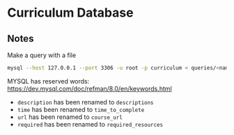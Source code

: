 # Curriculum Database

## Notes

Make a query with a file

```bash
mysql --host 127.0.0.1 --port 3306 -u root -p curriculum < queries/<name>.sql
```

MYSQL has reserved words: https://dev.mysql.com/doc/refman/8.0/en/keywords.html

- `description` has been renamed to `descriptions`
- `time` has been renamed to `time_to_complete`
- `url` has been renamed to `course_url`
- `required` has been renamed to `required_resources`
